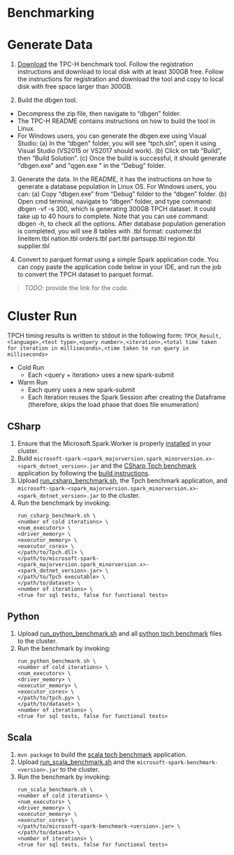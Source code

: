 Benchmarking
===

# Generate Data
1. [Download](http://www.tpc.org/tpc_documents_current_versions/current_specifications.asp) the TPC-H benchmark tool.
Follow the registration instructions and download to local disk with at least 300GB free.
Follow the instructions for registration and download the tool and copy to local disk with free space larger than 300GB.

2. Build the dbgen tool.
- Decompress the zip file, then navigate to “dbgen” folder.
- The TPC-H README contains instructions on how to build the tool in Linux.
- For Windows users, you can generate the dbgen.exe using Visual Studio: 
(a)	In the “dbgen” folder, you will see “tpch.sln”, open it using Visual Studio (VS2015 or VS2017 should work).
(b)	Click on tab “Build”, then “Build Solution”. 
(c)	Once the build is successful, it should generate "dbgen.exe" and "qgen.exe " in the “Debug” folder.

3. Generate the data.
In the README, it has the instructions on how to generate a database population in Linux OS.
For Windows users, you can:
(a)	Copy “dbgen.exe” from “Debug” folder to the “dbgen” folder. 
(b)	Open cmd terminal, navigate to “dbgen” folder, and type command: dbgen -vf -s 300, which is generating 300GB TPCH dataset. It could take up to 40 hours to complete. Note that you can use command: dbgen -h, to check all the options. 
After database population generation is completed, you will see 8 tables with .tbl format:
    customer.tbl
    lineitem.tbl
    nation.tbl
    orders.tbl
    part.tbl
    partsupp.tbl
    region.tbl
    supplier.tbl

4. Convert to parquet format using a simple Spark application code. 
You can copy paste the application code below in your IDE, and run the job to convert the TPCH dataset to parquet format. 
> *TODO*: provide the link for the code. 

# Cluster Run
TPCH timing results is written to stdout in the following form: `TPCH_Result,<language>,<test type>,<query number>,<iteration>,<total time taken for iteration in milliseconds>,<time taken to run query in milliseconds>`

- Cold Run
   - Each <query + iteration> uses a new spark-submit
- Warm Run
   - Each query uses a new spark-submit
   - Each iteration reuses the Spark Session after creating the Dataframe (therefore, skips the load phase that does file enumeration)

## CSharp
1. Ensure that the Microsoft.Spark.Worker is properly [installed](../deployment/README.md#cloud-deployment) in your cluster.
2. Build `microsoft-spark-<spark_majorversion.spark_minorversion.x>-<spark_dotnet_version>.jar` and the [CSharp Tpch benchmark](csharp/Tpch) application by following the [build instructions](../README.md#building-from-source).
3. Upload [run_csharp_benchmark.sh](run_csharp_benchmark.sh), the Tpch benchmark application, and `microsoft-spark-<spark_majorversion.spark_minorversion.x>-<spark_dotnet_version>.jar` to the cluster.
4. Run the benchmark by invoking:
    ```shell
    run_csharp_benchmark.sh \
    <number of cold iterations> \
    <num_executors> \
    <driver_memory> \
    <executor_memory> \
    <executor_cores> \
    </path/to/Tpch.dll> \
    </path/to/microsoft-spark-<spark_majorversion.spark_minorversion.x>-<spark_dotnet_version>.jar> \
    </path/to/Tpch executable> \
    </path/to/dataset> \
    <number of iterations> \
    <true for sql tests, false for functional tests>
    ```

## Python
1. Upload [run_python_benchmark.sh](run_python_benchmark.sh) and all [python tpch benchmark](python/) files to the cluster.
2. Run the benchmark by invoking:
    ```shell
    run_python_benchmark.sh \
    <number of cold iterations> \
    <num_executors> \
    <driver_memory> \
    <executor_memory> \
    <executor_cores> \
    </path/to/tpch.py> \
    </path/to/dataset> \
    <number of iterations> \
    <true for sql tests, false for functional tests>
    ```

## Scala
1. `mvn package` to build the [scala tpch benchmark](scala/) application.
2. Upload [run_scala_benchmark.sh](run_scala_benchmark.sh) and the `microsoft-spark-benchmark-<version>.jar` to the cluster.
3. Run the benchmark by invoking:
    ```shell
    run_scala_benchmark.sh \
    <number of cold iterations> \
    <num_executors> \
    <driver_memory> \
    <executor_memory> \
    <executor_cores> \
    </path/to/microsoft-spark-benchmark-<version>.jar> \
    </path/to/dataset> \
    <number of iterations> \
    <true for sql tests, false for functional tests>
    ```
